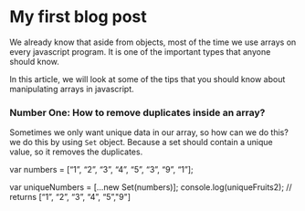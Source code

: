 # My first blog post

We already know that aside from objects, most of the time we use arrays on every javascript program. It is one of the important types that anyone should know.

In this article, we will look at some of the tips that you should know about manipulating arrays in javascript. 

### Number One: How to remove **duplicates** inside an array?
Sometimes we only want unique data in our array, so how can we do this? we do this by using `Set` object. Because a set should contain a unique value, so it removes the duplicates.


<CommonCodeHighlight>
var numbers = [“1”, “2”, “3”, “4”, “5”, “3”, “9”, “1”];

var uniqueNumbers = […new Set(numbers)];
console.log(uniqueFruits2);
// returns [“1”, “2”, “3”, “4”, “5”,"9"]
</CommonCodeHighlight>


